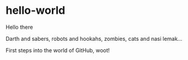 # hello-world

Hello there

Darth and sabers, robots and hookahs, zombies, cats and nasi lemak...

First steps into the world of GitHub, woot!
